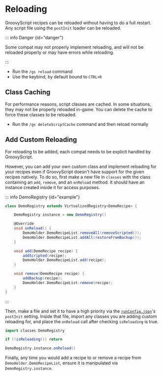 
# Reloading


GroovyScript recipes can be reloaded without having to do a full restart.
Any script file using the `postInit` loader can be reloaded.

::: info Danger {id="danger"}

Some compat may not properly implement reloading, and will not be reloaded properly or may have errors while reloading.

:::


- Run the `/gs reload` command
- Use the keybind, by default bound to `CTRL+R`


## Class Caching

For performance reasons, script classes are cached.
In some situations, they may not be properly reloaded in-game.
You can delete the cache to force these classes to be reloaded.

- Run the `/gs deleteScriptCache` command and then reload normally


## Add Custom Reloading

For reloading to be added, each compat needs to be explicit handled by GroovyScript.

However, you can add your own custom class and implement reloading for your recipes even if GroovyScript doesn't have support for the given recipes natively.
To do so, first make a new file in `classes` with the class containing an `add`, `remove`, and an `onReload` method.
It should have an instance created inside it for access purposes.

::: info DemoRegistry {id="example"}
```groovy
class DemoRegistry extends VirtualizedRegistry<DemoRecipe> {

    DemoRegistry instance = new DemoRegistry()

    @Override
    void onReload() {
        DemoHolder.DemoRecipeList.removeAll(removeScripted());
        DemoHolder.DemoRecipeList.addAll(restoreFromBackup());
    }

    void add(DemoRecipe recipe) {
        addScripted(recipe);
        DemoHolder.DemoRecipeList.add(recipe);
    }

    void remove(DemoRecipe recipe) {
        addBackup(recipe);
        DemoHolder.DemoRecipeList.remove(recipe);
    }
}
```
:::

Then, make a file and set it to have a high priority via the [`runConfig.json`](./run_config.md#postinit)'s `postInit` setting.
Inside that file, import any classes you are adding custom reloading for, and place the `onReload` call after checking `isReloading` is true.

```groovy
import classes.DemoRegistry

if (!isReloading()) return

DemoRegistry.instance.onReload()
```

Finally, any time you would add a recipe to or remove a recipe from `DemoHolder.DemoRecipeList`,
ensure it is manipulated via `DemoRegistry.instance`.
